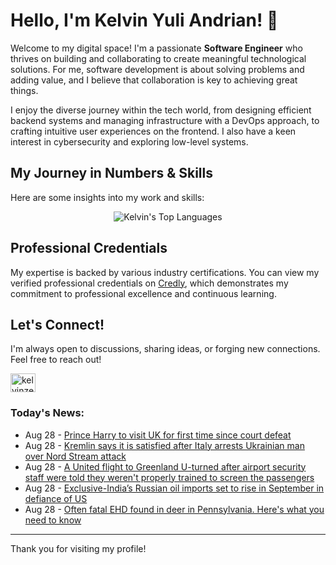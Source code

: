 # Hello, I'm Kelvin Yuli Andrian! 👋

Welcome to my digital space! I'm a passionate **Software Engineer** who thrives on building and collaborating to create meaningful technological solutions. For me, software development is about solving problems and adding value, and I believe that collaboration is key to achieving great things.

I enjoy the diverse journey within the tech world, from designing efficient backend systems and managing infrastructure with a DevOps approach, to crafting intuitive user experiences on the frontend. I also have a keen interest in cybersecurity and exploring low-level systems.

## My Journey in Numbers & Skills

Here are some insights into my work and skills:

<p align="center">
  <img src="https://github-readme-stats.vercel.app/api/top-langs/?username=kelvinzer0&layout=compact&theme=radical" alt="Kelvin's Top Languages" />
</p>

## Professional Credentials

My expertise is backed by various industry certifications. You can view my verified professional credentials on [Credly](https://www.credly.com/users/kelvin-yuli-andrian/badges), which demonstrates my commitment to professional excellence and continuous learning.

## Let's Connect!

I'm always open to discussions, sharing ideas, or forging new connections. Feel free to reach out!

<p align="left">
    <a href="https://linkedin.com/in/kelvinzero" target="blank"><img align="center" src="https://cdn.jsdelivr.net/npm/simple-icons@3.0.1/icons/linkedin.svg" alt="kelvinzero" height="30" width="40" /></a>
</p>

### Today's News:

<!-- feed start -->
- Aug 28 - [Prince Harry to visit UK for first time since court defeat](https://www.yahoo.com/lifestyle/articles/prince-harry-visit-uk-first-115633733.html)
- Aug 28 - [Kremlin says it is satisfied after Italy arrests Ukrainian man over Nord Stream attack](https://www.yahoo.com/news/articles/kremlin-says-satisfied-italy-arrests-113144608.html)
- Aug 28 - [A United flight to Greenland U-turned after airport security staff were told they weren't properly trained to screen the passengers](https://www.yahoo.com/news/articles/united-flight-greenland-u-turned-105145711.html)
- Aug 28 - [Exclusive-India’s Russian oil imports set to rise in September in defiance of US](https://finance.yahoo.com/news/exclusive-india-russian-oil-imports-103602322.html)
- Aug 28 - [Often fatal EHD found in deer in Pennsylvania. Here's what you need to know](https://www.yahoo.com/news/articles/often-fatal-ehd-found-deer-090531694.html)
<!-- feed end -->

---

Thank you for visiting my profile!
